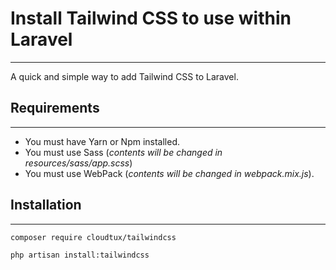 # Install Tailwind CSS to use within Laravel
-------

A quick and simple way to add Tailwind CSS to Laravel.

## Requirements
-------

- You must have Yarn or Npm installed.
- You must use Sass (_contents will be changed in resources/sass/app.scss_)
- You must use WebPack (_contents will be changed in webpack.mix.js_).

## Installation
-------

```
composer require cloudtux/tailwindcss
```

```
php artisan install:tailwindcss
```
